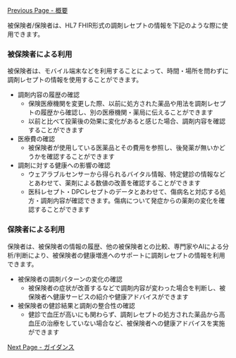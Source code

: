 [Previous Page - 概要](summary.html)

被保険者/保険者は、HL7 FHIR形式の調剤レセプトの情報を下記のような際に使用できます。
	
### 被保険者による利用
被保険者は、モバイル端末などを利用することによって、時間・場所を問わずに調剤レセプトの情報を使用することができます。
* 調剤内容の履歴の確認
	* 保険医療機関を変更した際、以前に処方された薬品や用法を調剤レセプトの履歴から確認し、別の医療機関・薬局に伝えることができます
	* 以前と比べて投薬後の効果に変化があると感じた場合、調剤内容を確認することができます
* 医療費の確認
	* 被保険者が使用している医薬品とその費用を参照し、後発薬が無いかどうかを確認することができます
* 調剤に対する健康への影響の確認
	* ウェアラブルセンサーから得られるバイタル情報、特定健診の情報などとあわせて、薬剤による数値の改善を確認することができます
	* 医科レセプト・DPCレセプトのデータとあわせて、傷病名と対応する処方・調剤内容が確認できます。傷病について発症からの薬剤の変化を確認することができます

### 保険者による利用
保険者は、被保険者の情報の履歴、他の被保険者との比較、専門家やAIによる分析/判断により、被保険者の健康増進へのサポートに調剤レセプトの情報を利用できます。
* 被保険者の調剤パターンの変化の確認
	* 被保険者の症状が改善するなどで調剤内容が変わった場合を判断し、被保険者へ健康サービスの紹介や健康アドバイスができます
* 被保険者の健診結果と調剤の整合性の確認
	* 健診で血圧が高いにも関わらず、調剤レセプトの処方された薬品から高血圧の治療をしていない場合など、被保険者への健康アドバイスを実施ができます


[Next Page - ガイダンス](guidance.html)